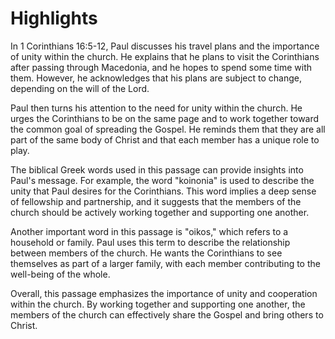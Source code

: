 # Highlights

In 1 Corinthians 16:5-12, Paul discusses his travel plans and the importance of unity within the church. He explains that he plans to visit the Corinthians after passing through Macedonia, and he hopes to spend some time with them. However, he acknowledges that his plans are subject to change, depending on the will of the Lord.

Paul then turns his attention to the need for unity within the church. He urges the Corinthians to be on the same page and to work together toward the common goal of spreading the Gospel. He reminds them that they are all part of the same body of Christ and that each member has a unique role to play.

The biblical Greek words used in this passage can provide insights into Paul's message. For example, the word "koinonia" is used to describe the unity that Paul desires for the Corinthians. This word implies a deep sense of fellowship and partnership, and it suggests that the members of the church should be actively working together and supporting one another.

Another important word in this passage is "oikos," which refers to a household or family. Paul uses this term to describe the relationship between members of the church. He wants the Corinthians to see themselves as part of a larger family, with each member contributing to the well-being of the whole.

Overall, this passage emphasizes the importance of unity and cooperation within the church. By working together and supporting one another, the members of the church can effectively share the Gospel and bring others to Christ.

